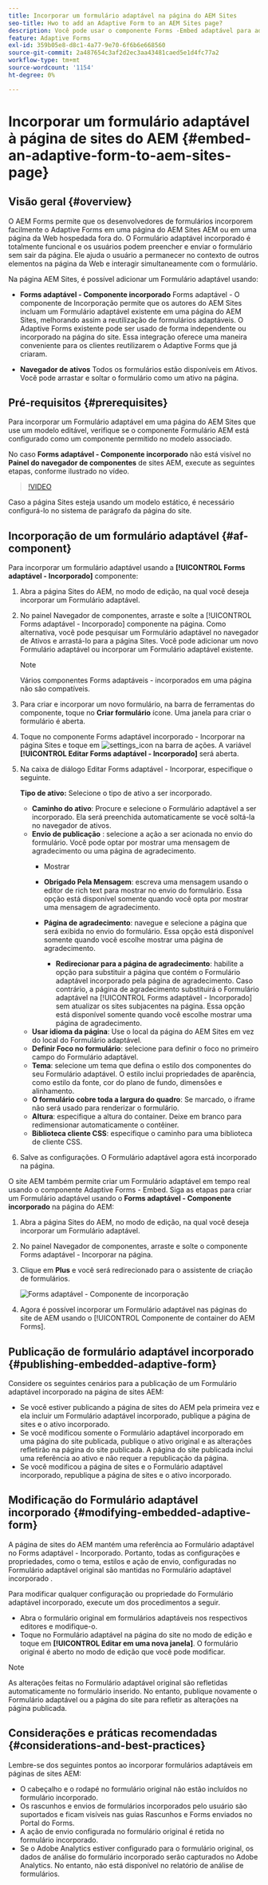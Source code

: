 ```yaml
---
title: Incorporar um formulário adaptável na página do AEM Sites
seo-title: Hwo to add an Adaptive Form to an AEM Sites page?
description: Você pode usar o componente Forms -Embed adaptável para adicionar ou incorporar o Forms adaptável a uma página do AEM Sites para preencher e enviar um formulário sem sair das páginas do AEM Sites.
feature: Adaptive Forms
exl-id: 359b05e8-d8c1-4a77-9e70-6f6b6e668560
source-git-commit: 2a487654c3af2d2ec3aa43481caed5e1d4fc77a2
workflow-type: tm+mt
source-wordcount: '1154'
ht-degree: 0%

---
```


# Incorporar um formulário adaptável à página de sites do AEM {#embed-an-adaptive-form-to-aem-sites-page}

## Visão geral {#overview}

O AEM Forms permite que os desenvolvedores de formulários incorporem facilmente o Adaptive Forms em uma página do AEM Sites AEM ou em uma página da Web hospedada fora do. O Formulário adaptável incorporado é totalmente funcional e os usuários podem preencher e enviar o formulário sem sair da página. Ele ajuda o usuário a permanecer no contexto de outros elementos na página da Web e interagir simultaneamente com o formulário.



<!-- For information about embedding an Adaptive Form in an external web page, see [Embed Adaptive Form in external web page](/help/forms/using/embed-adaptive-form-external-web-page.md). -->

Na página AEM Sites, é possível adicionar um Formulário adaptável usando:

* **Forms adaptável - Componente incorporado**
Forms adaptável - O componente de Incorporação permite que os autores do AEM Sites incluam um Formulário adaptável existente em uma página do AEM Sites, melhorando assim a reutilização de formulários adaptáveis. O Adaptive Forms existente pode ser usado de forma independente ou incorporado na página do site. Essa integração oferece uma maneira conveniente para os clientes reutilizarem o Adaptive Forms que já criaram.

* **Navegador de ativos**
Todos os formulários estão disponíveis em Ativos. Você pode arrastar e soltar o formulário como um ativo na página.

## Pré-requisitos {#prerequisites}

Para incorporar um Formulário adaptável em uma página do AEM Sites que use um modelo editável, verifique se o componente Formulário AEM está configurado como um componente permitido no modelo associado.

No caso **Forms adaptável - Componente incorporado** não está visível no **Painel do navegador de componentes** de sites AEM, execute as seguintes etapas, conforme ilustrado no vídeo.

>[!VIDEO](https://video.tv.adobe.com/v/3410544)

Caso a página Sites esteja usando um modelo estático, é necessário configurá-lo no sistema de parágrafo da página do site.

## Incorporação de um formulário adaptável {#af-component}

Para incorporar um formulário adaptável usando a **[!UICONTROL Forms adaptável - Incorporado]** componente:

1. Abra a página Sites do AEM, no modo de edição, na qual você deseja incorporar um Formulário adaptável.
1. No painel Navegador de componentes, arraste e solte a [!UICONTROL Forms adaptável - Incorporado] componente na página. Como alternativa, você pode pesquisar um Formulário adaptável no navegador de Ativos e arrastá-lo para a página Sites. Você pode adicionar um novo Formulário adaptável ou incorporar um Formulário adaptável existente.

   >[!NOTE]
   >
   >Vários componentes Forms adaptáveis - incorporados em uma página não são compatíveis.

1. Para criar e incorporar um novo formulário, na barra de ferramentas do componente, toque no **Criar formulário** ícone. Uma janela para criar o formulário é aberta.

1. Toque no componente Forms adaptável incorporado - Incorporar na página Sites e toque em ![settings_icon](assets/settings_icon.png) na barra de ações. A variável **[!UICONTROL Editar Forms adaptável - Incorporado]** será aberta.
1. Na caixa de diálogo Editar Forms adaptável - Incorporar, especifique o seguinte.

   **Tipo de ativo:** Selecione o tipo de ativo a ser incorporado.
   * **Caminho do ativo**: Procure e selecione o Formulário adaptável a ser incorporado. Ela será preenchida automaticamente se você soltá-la no navegador de ativos.
   * **Envio de publicação** : selecione a ação a ser acionada no envio do formulário. Você pode optar por mostrar uma mensagem de agradecimento ou uma página de agradecimento.
      * Mostrar

      * **Obrigado Pela Mensagem**: escreva uma mensagem usando o editor de rich text para mostrar no envio do formulário. Essa opção está disponível somente quando você opta por mostrar uma mensagem de agradecimento.
      * **Página de agradecimento**: navegue e selecione a página que será exibida no envio do formulário. Essa opção está disponível somente quando você escolhe mostrar uma página de agradecimento.
         * **Redirecionar para a página de agradecimento**: habilite a opção para substituir a página que contém o Formulário adaptável incorporado pela página de agradecimento. Caso contrário, a página de agradecimento substituirá o Formulário adaptável na [!UICONTROL Forms adaptável - Incorporado] sem atualizar os sites subjacentes na página. Essa opção está disponível somente quando você escolhe mostrar uma página de agradecimento.
   * **Usar idioma da página**: Use o local da página do AEM Sites em vez do local do Formulário adaptável.
   * **Definir Foco no formulário**: selecione para definir o foco no primeiro campo do Formulário adaptável.
   * **Tema**: selecione um tema que defina o estilo dos componentes do seu Formulário adaptável. O estilo inclui propriedades de aparência, como estilo da fonte, cor do plano de fundo, dimensões e alinhamento.
   * **O formulário cobre toda a largura do quadro**: Se marcado, o iframe não será usado para renderizar o formulário.
   * **Altura**: especifique a altura do container. Deixe em branco para redimensionar automaticamente o contêiner.
   * **Biblioteca cliente CSS**: especifique o caminho para uma biblioteca de cliente CSS.

1. Salve as configurações. O Formulário adaptável agora está incorporado na página.

O site AEM também permite criar um Formulário adaptável em tempo real usando o componente Adaptive Forms - Embed. Siga as etapas para criar um Formulário adaptável usando o **Forms adaptável - Componente incorporado** na página do AEM:
1. Abra a página Sites do AEM, no modo de edição, na qual você deseja incorporar um Formulário adaptável.
1. No painel Navegador de componentes, arraste e solte o componente Forms adaptável - Incorporar na página.
1. Clique em **Plus** e você será redirecionado para o assistente de criação de formulários.

   ![Forms adaptável - Componente de incorporação](/help/forms/assets/aemformcontainer.png)

1. Agora é possível incorporar um Formulário adaptável nas páginas do site de AEM usando o [!UICONTROL Componente de container do AEM Forms].

## Publicação de formulário adaptável incorporado {#publishing-embedded-adaptive-form}

Considere os seguintes cenários para a publicação de um Formulário adaptável incorporado na página de sites AEM:

* Se você estiver publicando a página de sites do AEM pela primeira vez e ela incluir um Formulário adaptável incorporado, publique a página de sites e o ativo incorporado.
* Se você modificou somente o Formulário adaptável incorporado em uma página do site publicada, publique o ativo original e as alterações refletirão na página do site publicada. A página do site publicada inclui uma referência ao ativo e não requer a republicação da página.
* Se você modificou a página de sites e o Formulário adaptável incorporado, republique a página de sites e o ativo incorporado.

## Modificação do Formulário adaptável incorporado  {#modifying-embedded-adaptive-form}

A página de sites do AEM mantém uma referência ao Formulário adaptável no Forms adaptável - Incorporado. Portanto, todas as configurações e propriedades, como o tema, estilos e ação de envio, configuradas no Formulário adaptável original são mantidas no Formulário adaptável incorporado .

Para modificar qualquer configuração ou propriedade do Formulário adaptável incorporado, execute um dos procedimentos a seguir.

* Abra o formulário original em formulários adaptáveis nos respectivos editores e modifique-o.
* Toque no Formulário adaptável na página do site no modo de edição e toque em **[!UICONTROL Editar em uma nova janela]**. O formulário original é aberto no modo de edição que você pode modificar.

>[!NOTE]
>
>As alterações feitas no Formulário adaptável original são refletidas automaticamente no formulário inserido. No entanto, publique novamente o Formulário adaptável ou a página do site para refletir as alterações na página publicada.

## Considerações e práticas recomendadas {#considerations-and-best-practices}

Lembre-se dos seguintes pontos ao incorporar formulários adaptáveis em páginas de sites AEM:

* O cabeçalho e o rodapé no formulário original não estão incluídos no formulário incorporado.
* Os rascunhos e envios de formulários incorporados pelo usuário são suportados e ficam visíveis nas guias Rascunhos e Forms enviados no Portal do Forms.
* A ação de envio configurada no formulário original é retida no formulário incorporado.
* Se o Adobe Analytics estiver configurado para o formulário original, os dados de análise do formulário incorporado serão capturados no Adobe Analytics. No entanto, não está disponível no relatório de análise de formulários.
